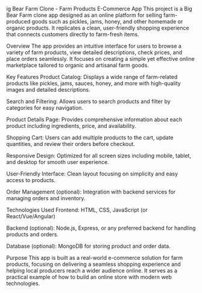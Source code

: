 ig Bear Farm Clone - Farm Products E-Commerce App
This project is a Big Bear Farm clone app designed as an online platform for selling farm-produced goods such as pickles, jams, honey, and other homemade or organic products. It replicates a clean, user-friendly shopping experience that connects customers directly to farm-fresh items.

Overview
The app provides an intuitive interface for users to browse a variety of farm products, view detailed descriptions, check prices, and place orders seamlessly. It focuses on creating a simple yet effective online marketplace tailored to organic and artisanal farm goods.

Key Features
Product Catalog: Displays a wide range of farm-related products like pickles, jams, sauces, honey, and more with high-quality images and detailed descriptions.

Search and Filtering: Allows users to search products and filter by categories for easy navigation.

Product Details Page: Provides comprehensive information about each product including ingredients, price, and availability.

Shopping Cart: Users can add multiple products to the cart, update quantities, and review their orders before checkout.

Responsive Design: Optimized for all screen sizes including mobile, tablet, and desktop for smooth user experience.

User-Friendly Interface: Clean layout focusing on simplicity and easy access to products.

Order Management (optional): Integration with backend services for managing orders and inventory.

Technologies Used
Frontend: HTML, CSS, JavaScript (or React/Vue/Angular)

Backend (optional): Node.js, Express, or any preferred backend for handling products and orders.

Database (optional): MongoDB for storing product and order data.

Purpose
This app is built as a real-world e-commerce solution for farm products, focusing on delivering a seamless shopping experience and helping local producers reach a wider audience online. It serves as a practical example of how to build an online store with modern web technologies.
